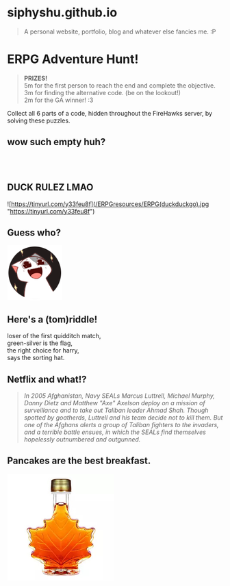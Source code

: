 # siphyshu.github.io  
> A personal website, portfolio, blog and whatever else fancies me. :P  

**ERPG Adventure Hunt!**
========================
> **PRIZES!**  
> 5m for the first person to reach the end and complete the objective.  
> 3m for finding the alternative code. (be on the lookout!)  
> 2m for the GA winner! :3  
  
Collect all 6 parts of a code, hidden throughout the FireHawks server, by solving these puzzles.  

## wow such empty huh?
⠀  
⠀  

## DUCK RULEZ LMAO 
![https://tinyurl.com/y33feu8f](/ERPGresources/ERPG(duckduckgo).jpg "https://tinyurl.com/y33feu8f")
  
  

## Guess who?
[![Someone's Profile Picture in Firehawk](/ERPGresources/pfp.png "Someone's Profile Picture in Firehawk")](https://www.youtube.com/watch?v=dQw4w9WgXcQ)
  
  

## Here's a (tom)riddle!
loser of the first quidditch match,  
green-silver is the flag,  
the right choice for harry,  
says the sorting hat.  
  
  

## Netflix and what!?
> _In 2005 Afghanistan, Navy SEALs Marcus Luttrell, Michael Murphy, Danny Dietz and Matthew "Axe" Axelson deploy on a mission of surveillance and to take out Taliban leader Ahmad Shah. Though spotted by goatherds, Luttrell and his team decide not to kill them. But one of the Afghans alerts a group of Taliban fighters to the invaders, and a terrible battle ensues, in which the SEALs find themselves hopelessly outnumbered and outgunned._
  
  

## Pancakes are the best breakfast.
![](/ERPGresources/maplewhat.jpg "in japanese ofcourse")
  
  
